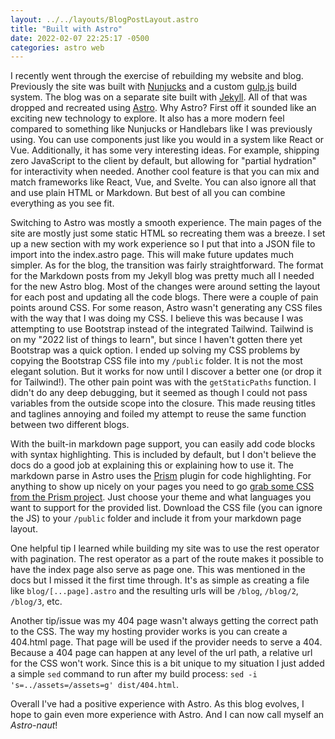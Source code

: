```yaml
---
layout: ../../layouts/BlogPostLayout.astro
title: "Built with Astro"
date: 2022-02-07 22:25:17 -0500
categories: astro web
---
```


I recently went through the exercise of rebuilding my website and blog. Previously
the site was built with [Nunjucks](https://mozilla.github.io/nunjucks/) and a custom
[gulp.js](https://gulpjs.com/) build system. The blog was on a separate site
built with [Jekyll](https://jekyllrb.com/). All of that was dropped and recreated
using [Astro](https://astro.build/). Why Astro? First off
it sounded like an exciting new technology to explore. It also has a more modern feel
compared to something like Nunjucks or Handlebars like I was previously using.
You can use components just like you would in a system like React or Vue.
Additionally, it has some very interesting ideas. For example, shipping zero JavaScript
to the client by default, but allowing for "partial hydration" for interactivity
when needed. Another cool feature is that you can mix and match frameworks
like React, Vue, and Svelte. You can also ignore all that and use plain HTML
or Markdown. But best of all you can combine everything as you see fit.

Switching to Astro was mostly a smooth experience. The main pages of the site
are mostly just some static HTML so recreating them was a breeze. I set up a new
section with my work experience so I put that into a JSON file to import into
the index.astro page. This will make future updates much simpler. As for the blog,
the transition was fairly straightforward. The format for the Markdown posts from my Jekyll
blog was pretty much all I needed for the new Astro blog. Most of the changes
were around setting the layout for each post and updating all the code blogs.
There were a couple of pain points around CSS. For some reason, Astro wasn't
generating any CSS files with the way that I was doing my CSS. I believe this was
because I was attempting to use Bootstrap instead of the integrated Tailwind.
Tailwind is on my "2022 list of things to learn", but since I haven't gotten there
yet Bootstrap was a quick option. I ended up solving my CSS problems by copying
the Bootstrap CSS file into my `/public` folder. It is not the most elegant solution.
But it works for now until I discover a better one (or drop it for Tailwind!).
The other pain point was with the `getStaticPaths` function. I didn't
do any deep debugging, but it seemed as though I could not pass variables from
the outside scope into the closure. This made reusing titles and taglines annoying
and foiled my attempt to reuse the same function between two different blogs.

With the built-in markdown page support, you can easily add code blocks with syntax
highlighting. This is included by default, but I don't believe the docs do a good
job at explaining this or explaining how to use it. The markdown parse in Astro
uses the [Prism](https://prismjs.com/) plugin for code highlighting. For
anything to show up nicely on your pages you need to go
[grab some CSS from the Prism project](https://prismjs.com/download.html#themes=prism-tomorrow&languages=markup+css+clike+javascript).
Just choose your theme and what languages you want to support for the provided list.
Download the CSS file (you can ignore the JS) to your `/public` folder and include
it from your markdown page layout.

One helpful tip I learned while building my site was to use the rest operator
with pagination. The rest operator as a part of the route makes it possible to
have the index page also serve as page one. This was mentioned in the docs but
I missed it the first time through. It's as simple as creating a file like
`blog/[...page].astro` and the resulting urls will be `/blog`, `/blog/2`, `/blog/3`,
etc.

Another tip/issue was my 404 page wasn't always getting the correct path to the
CSS. The way my hosting provider works is you can create a 404.html page. That page
will be used if the provider needs to serve a 404. Because a 404
page can happen at any level of the url path, a relative url for the CSS won't work.
Since this is a bit unique to my situation I just added a simple `sed` command to run
after my build process: `sed -i 's=../assets=/assets=g' dist/404.html`.

Overall I've had a positive experience with Astro. As this blog evolves, I hope
to gain even more experience with Astro. And I can now call myself an *Astro-naut*!
